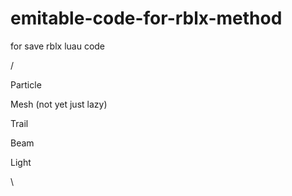 # emitable-code-for-rblx-method
for save rblx luau code

/

Particle 

Mesh (not yet just lazy)

Trail

Beam

Light

\
